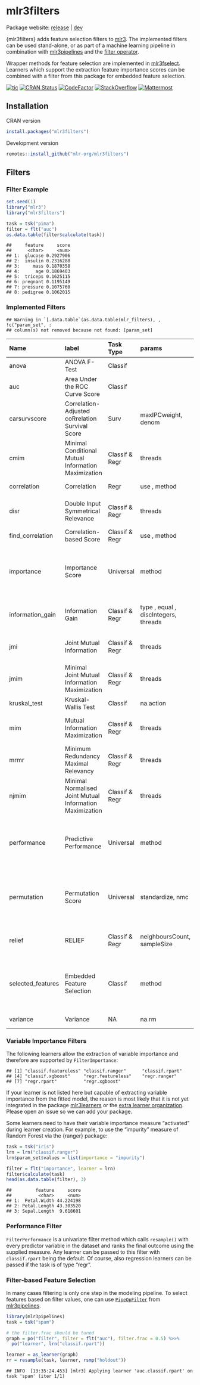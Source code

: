 
# mlr3filters

Package website: [release](https://mlr3filters.mlr-org.com/) |
[dev](https://mlr3filters.mlr-org.com/dev/)

{mlr3filters} adds feature selection filters to
[mlr3](https://mlr3.mlr-org.com). The implemented filters can be used
stand-alone, or as part of a machine learning pipeline in combination
with [mlr3pipelines](https://mlr3pipelines.mlr-org.com) and the [filter
operator](https://mlr3pipelines.mlr-org.com/reference/mlr_pipeops_filter.html).

Wrapper methods for feature selection are implemented in
[mlr3fselect](https://mlr3fselect.mlr-org.com). Learners which support
the extraction feature importance scores can be combined with a filter
from this package for embedded feature selection.

<!-- badges: start -->

[![tic](https://github.com/mlr-org/mlr3filters/workflows/tic/badge.svg?branch=master)](https://github.com/mlr-org/mlr3filters/actions)
[![CRAN
Status](https://www.r-pkg.org/badges/version/mlr3filters)](https://cran.r-project.org/package=mlr3filters)
[![CodeFactor](https://www.codefactor.io/repository/github/mlr-org/mlr3filters/badge)](https://www.codefactor.io/repository/github/mlr-org/mlr3filters)
[![StackOverflow](https://img.shields.io/badge/stackoverflow-mlr3-orange.svg)](https://stackoverflow.com/questions/tagged/mlr3)
[![Mattermost](https://img.shields.io/badge/chat-mattermost-orange.svg)](https://lmmisld-lmu-stats-slds.srv.mwn.de/mlr_invite/)
<!-- badges: end -->

## Installation

CRAN version

``` r
install.packages("mlr3filters")
```

Development version

``` r
remotes::install_github("mlr-org/mlr3filters")
```

## Filters

### Filter Example

``` r
set.seed(1)
library("mlr3")
library("mlr3filters")

task = tsk("pima")
filter = flt("auc")
as.data.table(filter$calculate(task))
```

    ##     feature     score
    ##      <char>     <num>
    ## 1:  glucose 0.2927906
    ## 2:  insulin 0.2316288
    ## 3:     mass 0.1870358
    ## 4:      age 0.1869403
    ## 5:  triceps 0.1625115
    ## 6: pregnant 0.1195149
    ## 7: pressure 0.1075760
    ## 8: pedigree 0.1062015

### Implemented Filters

    ## Warning in `[.data.table`(as.data.table(mlr_filters), , !c("param_set", :
    ## column(s) not removed because not found: [param_set]

| Name               | label                                                    | Task Type      | params                               | Feature Types                                                  | Package                                                                                                                                   |
| :----------------- | :------------------------------------------------------- | :------------- | :----------------------------------- | :------------------------------------------------------------- | :---------------------------------------------------------------------------------------------------------------------------------------- |
| anova              | ANOVA F-Test                                             | Classif        |                                      | Integer, Numeric                                               | [c(“mlr3filters”, “stats”)](https://cran.r-project.org/package=c\(%22mlr3filters%22,%20%22stats%22\))                                     |
| auc                | Area Under the ROC Curve Score                           | Classif        |                                      | Integer, Numeric                                               | [c(“mlr3filters”, “mlr3measures”)](https://cran.r-project.org/package=c\(%22mlr3filters%22,%20%22mlr3measures%22\))                       |
| carsurvscore       | Correlation-Adjusted coRrelation Survival Score          | Surv           | maxIPCweight, denom                  | Integer, Numeric                                               | [c(“mlr3filters”, “carSurv”, “mlr3proba”)](https://cran.r-project.org/package=c\(%22mlr3filters%22,%20%22carSurv%22,%20%22mlr3proba%22\)) |
| cmim               | Minimal Conditional Mutual Information Maximization      | Classif & Regr | threads                              | Integer, Numeric, Factor, Ordered                              | [c(“mlr3filters”, “praznik”)](https://cran.r-project.org/package=c\(%22mlr3filters%22,%20%22praznik%22\))                                 |
| correlation        | Correlation                                              | Regr           | use , method                         | Integer, Numeric                                               | [c(“mlr3filters”, “stats”)](https://cran.r-project.org/package=c\(%22mlr3filters%22,%20%22stats%22\))                                     |
| disr               | Double Input Symmetrical Relevance                       | Classif & Regr | threads                              | Integer, Numeric, Factor, Ordered                              | [c(“mlr3filters”, “praznik”)](https://cran.r-project.org/package=c\(%22mlr3filters%22,%20%22praznik%22\))                                 |
| find\_correlation  | Correlation-based Score                                  | Classif & Regr | use , method                         | Integer, Numeric                                               | [c(“mlr3filters”, “stats”)](https://cran.r-project.org/package=c\(%22mlr3filters%22,%20%22stats%22\))                                     |
| importance         | Importance Score                                         | Universal      | method                               | Logical, Integer, Numeric, Character, Factor, Ordered, POSIXct |                                                                                                                                           |
| information\_gain  | Information Gain                                         | Classif & Regr | type , equal , discIntegers, threads | Integer, Numeric, Factor, Ordered                              | [c(“mlr3filters”, “FSelectorRcpp”)](https://cran.r-project.org/package=c\(%22mlr3filters%22,%20%22FSelectorRcpp%22\))                     |
| jmi                | Joint Mutual Information                                 | Classif & Regr | threads                              | Integer, Numeric, Factor, Ordered                              | [c(“mlr3filters”, “praznik”)](https://cran.r-project.org/package=c\(%22mlr3filters%22,%20%22praznik%22\))                                 |
| jmim               | Minimal Joint Mutual Information Maximization            | Classif & Regr | threads                              | Integer, Numeric, Factor, Ordered                              | [c(“mlr3filters”, “praznik”)](https://cran.r-project.org/package=c\(%22mlr3filters%22,%20%22praznik%22\))                                 |
| kruskal\_test      | Kruskal-Wallis Test                                      | Classif        | na.action                            | Integer, Numeric                                               | [c(“mlr3filters”, “stats”)](https://cran.r-project.org/package=c\(%22mlr3filters%22,%20%22stats%22\))                                     |
| mim                | Mutual Information Maximization                          | Classif & Regr | threads                              | Integer, Numeric, Factor, Ordered                              | [c(“mlr3filters”, “praznik”)](https://cran.r-project.org/package=c\(%22mlr3filters%22,%20%22praznik%22\))                                 |
| mrmr               | Minimum Redundancy Maximal Relevancy                     | Classif & Regr | threads                              | Integer, Numeric, Factor, Ordered                              | [c(“mlr3filters”, “praznik”)](https://cran.r-project.org/package=c\(%22mlr3filters%22,%20%22praznik%22\))                                 |
| njmim              | Minimal Normalised Joint Mutual Information Maximization | Classif & Regr | threads                              | Integer, Numeric, Factor, Ordered                              | [c(“mlr3filters”, “praznik”)](https://cran.r-project.org/package=c\(%22mlr3filters%22,%20%22praznik%22\))                                 |
| performance        | Predictive Performance                                   | Universal      | method                               | Logical, Integer, Numeric, Character, Factor, Ordered, POSIXct |                                                                                                                                           |
| permutation        | Permutation Score                                        | Universal      | standardize, nmc                     | Logical, Integer, Numeric, Character, Factor, Ordered, POSIXct |                                                                                                                                           |
| relief             | RELIEF                                                   | Classif & Regr | neighboursCount, sampleSize          | Integer, Numeric, Factor, Ordered                              | [c(“mlr3filters”, “FSelectorRcpp”)](https://cran.r-project.org/package=c\(%22mlr3filters%22,%20%22FSelectorRcpp%22\))                     |
| selected\_features | Embedded Feature Selection                               | Classif        | method                               | Logical, Integer, Numeric, Character, Factor, Ordered, POSIXct |                                                                                                                                           |
| variance           | Variance                                                 | NA             | na.rm                                | Integer, Numeric                                               | [c(“mlr3filters”, “stats”)](https://cran.r-project.org/package=c\(%22mlr3filters%22,%20%22stats%22\))                                     |

### Variable Importance Filters

The following learners allow the extraction of variable importance and
therefore are supported by `FilterImportance`:

    ## [1] "classif.featureless" "classif.ranger"      "classif.rpart"      
    ## [4] "classif.xgboost"     "regr.featureless"    "regr.ranger"        
    ## [7] "regr.rpart"          "regr.xgboost"

If your learner is not listed here but capable of extracting variable
importance from the fitted model, the reason is most likely that it is
not yet integrated in the package
[mlr3learners](https://github.com/mlr-org/mlr3learners) or the [extra
learner organization](https://github.com/mlr3learners). Please open an
issue so we can add your package.

Some learners need to have their variable importance measure “activated”
during learner creation. For example, to use the “impurity” measure of
Random Forest via the {ranger} package:

``` r
task = tsk("iris")
lrn = lrn("classif.ranger")
lrn$param_set$values = list(importance = "impurity")

filter = flt("importance", learner = lrn)
filter$calculate(task)
head(as.data.table(filter), 3)
```

    ##         feature     score
    ##          <char>     <num>
    ## 1:  Petal.Width 44.224198
    ## 2: Petal.Length 43.303520
    ## 3: Sepal.Length  9.618601

### Performance Filter

`FilterPerformance` is a univariate filter method which calls
`resample()` with every predictor variable in the dataset and ranks the
final outcome using the supplied measure. Any learner can be passed to
this filter with `classif.rpart` being the default. Of course, also
regression learners can be passed if the task is of type “regr”.

### Filter-based Feature Selection

In many cases filtering is only one step in the modeling pipeline. To
select features based on filter values, one can use
[`PipeOpFilter`](https://mlr3pipelines.mlr-org.com/reference/mlr_pipeops_filter.html)
from [mlr3pipelines](https://github.com/mlr-org/mlr3pipelines).

``` r
library(mlr3pipelines)
task = tsk("spam")

# the filter.frac should be tuned
graph = po("filter", filter = flt("auc"), filter.frac = 0.5) %>>%
  po("learner", lrn("classif.rpart"))

learner = as_learner(graph)
rr = resample(task, learner, rsmp("holdout"))
```

    ## INFO  [13:35:24.453] [mlr3] Applying learner 'auc.classif.rpart' on task 'spam' (iter 1/1)
